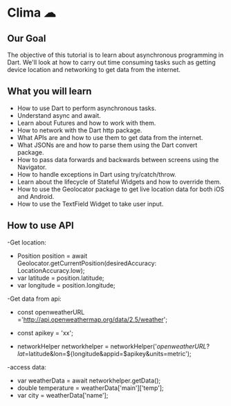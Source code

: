

# Clima ☁

## Our Goal

The objective of this tutorial is to learn about asynchronous programming in Dart. We'll look at how to carry out time consuming tasks such as getting device location and networking to get data from the internet. 


## What you will learn

- How to use Dart to perform asynchronous tasks.
- Understand async and await.
- Learn about Futures and how to work with them.
- How to network with the Dart http package.
- What APIs are and how to use them to get data from the internet.
- What JSONs are and how to parse them using the Dart convert package.
- How to pass data forwards and backwards between screens using the Navigator.
- How to handle exceptions in Dart using try/catch/throw.
- Learn about the lifecycle of Stateful Widgets and how to override them.
- How to use the Geolocator package to get live location data for both iOS and Android.
- How to use the TextField Widget to take user input.


## How to use API

-Get location:

- Position position = await Geolocator.getCurrentPosition(desiredAccuracy: LocationAccuracy.low);
- var latitude = position.latitude;
- var longitude = position.longitude;

-Get data from api:

- const openweatherURL ='http://api.openweathermap.org/data/2.5/weather';
- const apikey = 'xx';

- networkHelper networkhelper = networkHelper('$openweatherURL?lat=$latitude&lon=${longitude&appid=$apikey&units=metric');

-access data:
- var weatherData = await networkhelper.getData();
- double temperature = weatherData['main']['temp'];
- var city = weatherData['name'];
